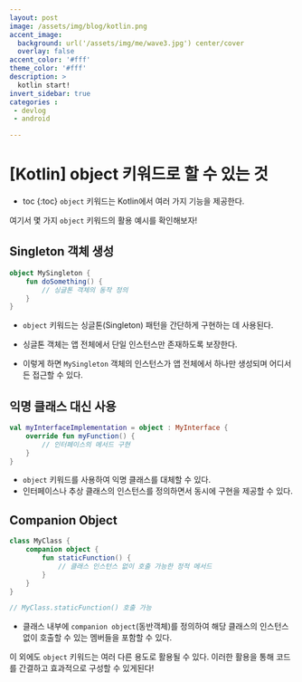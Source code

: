 ```yaml
---
layout: post
image: /assets/img/blog/kotlin.png
accent_image: 
  background: url('/assets/img/me/wave3.jpg') center/cover
  overlay: false
accent_color: '#fff'
theme_color: '#fff'
description: >
  kotlin start!
invert_sidebar: true
categories :
 - devlog	
 - android

---
```


# [Kotlin] object 키워드로 할 수 있는 것 

* toc
{:toc}
 `object` 키워드는 Kotlin에서 여러 가지 기능을 제공한다. 

여기서 몇 가지 `object` 키워드의 활용 예시를 확인해보자!

## **Singleton 객체 생성** 

```kotlin
object MySingleton {
    fun doSomething() {
        // 싱글톤 객체의 동작 정의
    }
}
```

* `object` 키워드는 싱글톤(Singleton) 패턴을 간단하게 구현하는 데 사용된다. 

* 싱글톤 객체는 앱 전체에서 단일 인스턴스만 존재하도록 보장한다.

* 이렇게 하면 `MySingleton` 객체의 인스턴스가 앱 전체에서 하나만 생성되며 어디서든 접근할 수 있다.



## **익명 클래스 대신 사용**

```kotlin
val myInterfaceImplementation = object : MyInterface {
    override fun myFunction() {
        // 인터페이스의 메서드 구현
    }
}
```

*  `object` 키워드를 사용하여 익명 클래스를 대체할 수 있다.
* 인터페이스나 추상 클래스의 인스턴스를 정의하면서 동시에 구현을 제공할 수 있다.



## **Companion Object**

```kotlin
class MyClass {
    companion object {
        fun staticFunction() {
            // 클래스 인스턴스 없이 호출 가능한 정적 메서드
        }
    }
}

// MyClass.staticFunction() 호출 가능
```

* 클래스 내부에 `companion object`(동반객체)를 정의하여 해당 클래스의 인스턴스 없이 호출할 수 있는 멤버들을 포함할 수 있다.

  

이 외에도 `object` 키워드는 여러 다른 용도로 활용될 수 있다. 이러한 활용을 통해 코드를 간결하고 효과적으로 구성할 수 있게된다!

